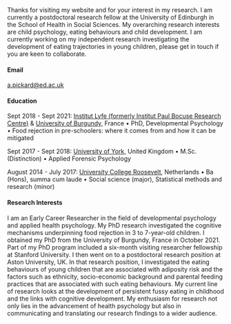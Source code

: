 Thanks for visiting my website and for your interest in my research. I am currently a postdoctoral research fellow at the University of Edinburgh in the School of Health in Social Sciences. My overarching research interests are child psychology, eating behaviours and child development. I am currently working on my independent research investigating the development of eating trajectories in young children, please get in touch if you are keen to collaborate.  

#### Email

[a.pickard\@ed.ac.uk](mailto:a.pickard@aston.ac.uk)

#### Education

Sept 2018 - Sept 2021: [Institut Lyfe (formerly Institut Paul Bocuse Research Centre)](https://en.institutlyfe.com/institut-lyfe/research-science-innovation/) & [University of Burgundy](https://en.u-bourgogne.fr/), France • PhD, Developmental Psychology • Food rejection in pre-schoolers: where it comes from and how it can be mitigated

Sept 2017 - Sept 2018: [University of York,](https://www.york.ac.uk/) United Kingdom • M.Sc. (Distinction) • Applied Forensic Psychology

August 2014 - July 2017: [University College Roosevelt](https://www.ucr.nl/), Netherlands • Ba (Hons), summa cum laude • Social science (major), Statistical methods and research (minor)

#### Research Interests

I am an Early Career Researcher in the field of developmental psychology and applied health psychology. My PhD research investigated the cognitive mechanisms underpinning food rejection in 3 to 7-year-old children. I obtained my PhD from the University of Burgundy, France in October 2021. Part of my PhD program included a six-month visiting researcher fellowship at Stanford University. I then went on to a postdoctoral research position at Aston University, UK. In that research position, I investigated the eating behaviours of young children that are associated with adiposity risk and the factors such as ethnicity, socio-economic background and parental feeding practices that are associated with such eating behaviours. My current line of research looks at the development of persistent fussy eating in childhood and the links with cognitive development. My enthusiasm for research not only lies in the advancement of health psychology but also in communicating and translating our research findings to a wider audience.
